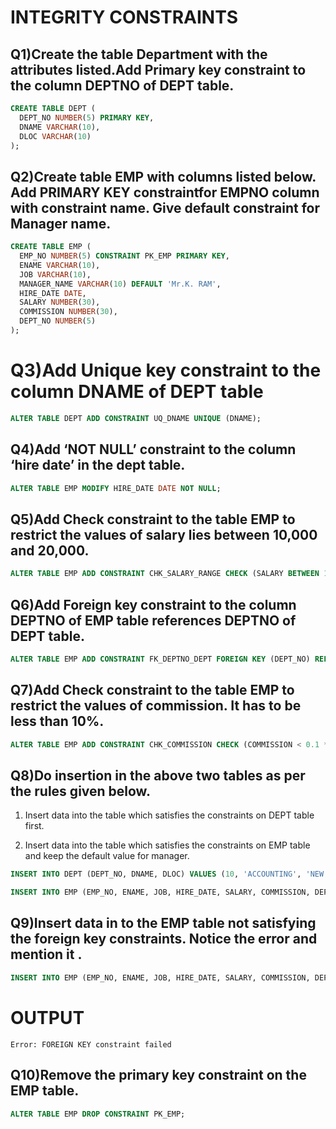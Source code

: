 # INTEGRITY CONSTRAINTS
## Q1)Create the table Department with the attributes listed.Add Primary key constraint to the column DEPTNO of DEPT table.

```sql
CREATE TABLE DEPT (
  DEPT_NO NUMBER(5) PRIMARY KEY,
  DNAME VARCHAR(10),
  DLOC VARCHAR(10)
);
```

## Q2)Create table EMP with columns listed below. Add PRIMARY KEY constraintfor EMPNO column with constraint name. Give default constraint for Manager name.

```sql
CREATE TABLE EMP (
  EMP_NO NUMBER(5) CONSTRAINT PK_EMP PRIMARY KEY,
  ENAME VARCHAR(10),
  JOB VARCHAR(10),
  MANAGER_NAME VARCHAR(10) DEFAULT 'Mr.K. RAM',
  HIRE_DATE DATE,
  SALARY NUMBER(30),
  COMMISSION NUMBER(30),
  DEPT_NO NUMBER(5)
);
```

# Q3)Add Unique key constraint to the column DNAME of DEPT table

```sql
ALTER TABLE DEPT ADD CONSTRAINT UQ_DNAME UNIQUE (DNAME);
```

## Q4)Add ‘NOT NULL’ constraint to the column ‘hire date’ in the dept table.

```sql
ALTER TABLE EMP MODIFY HIRE_DATE DATE NOT NULL;
```

## Q5)Add Check constraint to the table EMP to restrict the values of salary lies between 10,000 and 20,000.

```sql
ALTER TABLE EMP ADD CONSTRAINT CHK_SALARY_RANGE CHECK (SALARY BETWEEN 10000 AND 20000);
```

## Q6)Add Foreign key constraint to the column DEPTNO of EMP table references DEPTNO of DEPT table.

```sql
ALTER TABLE EMP ADD CONSTRAINT FK_DEPTNO_DEPT FOREIGN KEY (DEPT_NO) REFERENCES DEPT(DEPT_NO);
```

## Q7)Add Check constraint to the table EMP to restrict the values of commission. It has to be less than 10%.

```sql
ALTER TABLE EMP ADD CONSTRAINT CHK_COMMISSION CHECK (COMMISSION < 0.1 * SALARY);
```

## Q8)Do insertion in the above two tables as per the rules given below.

1. Insert data into the table which satisfies the constraints on DEPT table first.

2. Insert data into the table which satisfies the constraints on EMP table and keep the default
value for manager.

```sql
INSERT INTO DEPT (DEPT_NO, DNAME, DLOC) VALUES (10, 'ACCOUNTING', 'NEW YORK');
```

```sql
INSERT INTO EMP (EMP_NO, ENAME, JOB, HIRE_DATE, SALARY, COMMISSION, DEPT_NO) VALUES (7369, 'SMITH', 'CLERK', '17-DEC-80', 11800, NULL, 10);
```

## Q9)Insert data in to the EMP table not satisfying the foreign key constraints. Notice the error and mention it .

```sql
INSERT INTO EMP (EMP_NO, ENAME, JOB, HIRE_DATE, SALARY, COMMISSION, DEPT_NO) VALUES (7499, 'ALLEN', 'SALESMAN', '20-FEB-81', 11600, NULL, 30);
```
# OUTPUT
```
Error: FOREIGN KEY constraint failed
```

## Q10)Remove the primary key constraint on the EMP table.

```sql
ALTER TABLE EMP DROP CONSTRAINT PK_EMP;
```
